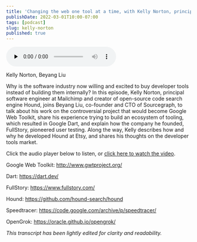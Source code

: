 ```yaml
---
title: 'Changing the web one tool at a time, with Kelly Norton, principal software engineer at Mailchimp and creator of open-source code search engine Hound'
publishDate: 2022-03-01T10:00-07:00
tags: [podcast]
slug: kelly-norton
published: true
---
```


<!-- START AUDIO -->

<audio className="object-center" src="https://www.buzzsprout.com/1097978/10038427-building-the-code-editor-dreams-are-made-of-with-max-brunsfeld-co-founder-of-zed.mp3?download=true" controls preload="none"></audio>

<!-- END AUDIO -->

<!-- START GUESTS -->
<span>
Kelly Norton, Beyang Liu
</span>
<!-- END GUESTS -->

<!-- START SUMMARY -->

Why is the software industry now willing and excited to buy developer tools instead of building them internally? In this episode, Kelly Norton, principal software engineer at Mailchimp and creator of open-source code search engine Hound, joins Beyang Liu, co-founder and CTO of Sourcegraph, to talk about his work on the controversial project that would become Google Web Toolkit, share his experience trying to build an ecosystem of tooling, which resulted in Google Dart, and explain how the company he founded, FullStory, pioneered user testing. Along the way, Kelly describes how and why he developed Hound at Etsy, and shares his thoughts on the developer tools market. 

Click the audio player below to listen, or [click here to watch the video](https://youtu.be/0Jf8AqaZ7IU).

<!-- END SUMMARY -->

<!-- START SHOWNOTES -->

Google Web Toolkit: http://www.gwtproject.org/

Dart: https://dart.dev/

FullStory: https://www.fullstory.com/

Hound: https://github.com/hound-search/hound

Speedtracer: https://code.google.com/archive/p/speedtracer/

OpenGrok: https://oracle.github.io/opengrok/

<!-- END SHOWNOTES -->

<!-- START TRANSCRIPT -->



_This transcript has been lightly edited for clarity and readability._

<!-- END TRANSCRIPT -->
